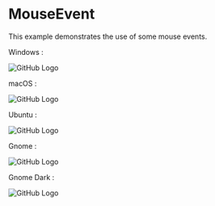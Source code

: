 # MouseEvent

This example demonstrates the use of some mouse events.

Windows :

![GitHub Logo](../../../docs/Pictures/Examples/Forms/MouseEventW.png)

macOS :

![GitHub Logo](../../../docs/Pictures/Examples/Forms/MouseEventM.png)

Ubuntu :

![GitHub Logo](../../../docs/Pictures/Examples/Forms/MouseEventU.png)

Gnome :

![GitHub Logo](../../../docs/Pictures/Examples/Forms/MouseEventG.png)

Gnome Dark :

![GitHub Logo](../../../docs/Pictures/Examples/Forms/MouseEventGD.png)

